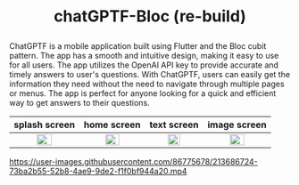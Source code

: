 # <p align=center> chatGPTF-Bloc (re-build) </p>


ChatGPTF is a mobile application built using Flutter and the Bloc cubit pattern. The app has a smooth and intuitive design, making it easy to use for all users. The app utilizes the OpenAI API key to provide accurate and timely answers to user's questions. With ChatGPTF, users can easily get the information they need without the need to navigate through multiple pages or menus. The app is perfect for anyone looking for a quick and efficient way to get answers to their questions.


| splash screen | home screen | text screen | image screen |
| :---: | :---: | :---: |:---: |
| <img src="https://user-images.githubusercontent.com/86775678/213685719-01e0574a-be66-42a1-bd36-b33409eb0b81.jpg" width=50% height=50% > | <img src="https://user-images.githubusercontent.com/86775678/213685869-e5d1174e-a111-4381-9ab2-508f5100137e.jpg" width=50% height=50% > | <img src="https://user-images.githubusercontent.com/86775678/213686033-b68a5a50-7f01-4973-8c86-ef11eb06d141.jpg" width=50% height=50% > | <img src="https://user-images.githubusercontent.com/86775678/213686148-d73b55fb-eb61-49ce-a417-526bd6ba6fd2.jpg" width=50% height=50%> |


https://user-images.githubusercontent.com/86775678/213686724-73ba2b55-52b8-4ae9-9de2-f1f0bf944a20.mp4
